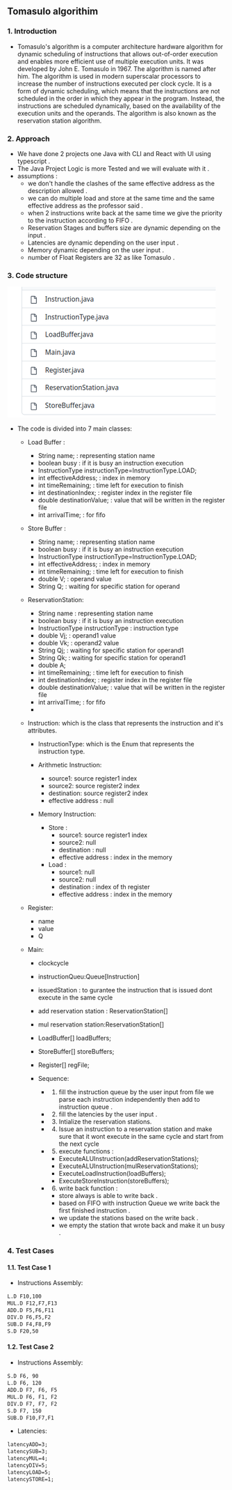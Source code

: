 ## Tomasulo algorithim 

### 1. Introduction
- Tomasulo's algorithm is a computer architecture hardware algorithm for dynamic scheduling of instructions that allows out-of-order execution and enables more efficient use of multiple execution units. It was developed by John E. Tomasulo in 1967. The algorithm is named after him. The algorithm is used in modern superscalar processors to increase the number of instructions executed per clock cycle. It is a form of dynamic scheduling, which means that the instructions are not scheduled in the order in which they appear in the program. Instead, the instructions are scheduled dynamically, based on the availability of the execution units and the operands. The algorithm is also known as the reservation station algorithm.

### 2. Approach
- We have done 2 projects one Java with CLI  and React with UI using typescript .
- The Java Project Logic is more Tested and we will evaluate with it .
- assumptions :
  - we don't handle the clashes of the same effective address as the description allowed .
  - we can do multiple load and store at the same time and the same effective address as the professor said .
  - when 2 instructions write back at the same time we give the priority to the instruction according to FIFO .
  - Reservation Stages and buffers size are dynamic depending on the input .
  - Latencies are dynamic depending on the user input .
  - Memory dynamic depending on the user input .
  - number of Float Registers are 32 as like Tomasulo .

### 3. Code structure

<img src='./screenshots/CodeStructure.png'/>


- The code is divided into 7 main classes:
  - Load Buffer :
  
  	- String name; :  representing station name
  	- boolean busy : if it is busy an instruction execution
  	- InstructionType instructionType=InstructionType.LOAD;
  	- int effectiveAddress; : index in memory
  	- int timeRemaining; : time left for execution to finish
    - int destinationIndex; : register index in the register file
    - double destinationValue; : value that will be written in the register file
    - int arrivalTime; : for fifo 

  - Store Buffer :
  	- String name; :  representing station name
  	- boolean busy : if it is busy an instruction execution
  	- InstructionType instructionType=InstructionType.LOAD;
  	- int effectiveAddress; : index in memory
  	- int timeRemaining; : time left for execution to finish
  	- double V; : operand value
    - String Q; :  waiting for specific station for operand
   
  
  - ReservationStation:
    - String name : representing station name
  	- boolean busy : if it is busy an instruction execution
  	- InstructionType instructionType : instruction type
  	- double Vj; : operand1 value
  	- double Vk; : operand2 value
  	- String Qj; : waiting for specific station for operand1
  	- String Qk; : waiting for specific station for operand1
  	- double A;
  	- int timeRemaining; : time left for execution to finish
    - int destinationIndex; : register index in the register file
    - double destinationValue; : value that will be written in the register file
    - int arrivalTime; : for fifo 
    -   
  - Instruction: which is the class that represents the instruction and it's attributes.
    - InstructionType: which is the Enum that represents the instruction type.
    -  Arithmetic Instruction:
       -  source1: source register1 index
       -  source2: source register2 index
       -  destination: source register2 index
       -  effective address : null



    -  Memory Instruction:
       - Store :
         - source1: source register1 index
         -  source2: null
         -  destination : null
         -  effective address : index in the memory
       - Load :  
            - source1: null
            -  source2: null
            -  destination : index of th register
            -  effective address : index in the memory

  - Register: 
    - name
	- value
	- Q 
  
  - Main: 
    - clockcycle 
    - instructionQueu:Queue[Instruction]
    - issuedStation : to gurantee the instruction that is issued dont execute in the same cycle
    - add reservation station : ReservationStation[]
    - mul reservation station:ReservationStation[]
  	- LoadBuffer[] loadBuffers;
	- StoreBuffer[] storeBuffers; 
	- Register[] regFile;

    - Sequence:
      - 1. fill the instruction queue by the user input from file we parse each instruction independently then add to instruction queue .
      - 2.  fill the latencies by the user input .      

      -  3.  Intialize the reservation stations.
      -  4. Issue an instruction to a reservation station and make sure that it wont execute in the same cycle and start from the next cycle
      - 5. execute functions :
        - ExecuteALUInstruction(addReservationStations);
  		- ExecuteALUInstruction(mulReservationStations);
  		- ExecuteLoadInstruction(loadBuffers);
  		- ExecuteStoreInstruction(storeBuffers);
      - 6. write back function :
        - store always is able to write back .
        - based on FIFO with instruction Queue we write back the first finished instruction .
        -  we update the stations based on the write back .
        -  we empty the station that wrote back and make it un busy .


### 4. Test Cases

#### 1.1. Test Case 1
- Instructions Assembly:

```
L.D F10,100
MUL.D F12,F7,F13
ADD.D F5,F6,F11
DIV.D F6,F5,F2
SUB.D F4,F8,F9
S.D F20,50
```




#### 1.2. Test Case 2

- Instructions Assembly:

```
S.D F6, 90
L.D F6, 120
ADD.D F7, F6, F5
MUL.D F6, F1, F2
DIV.D F7, F7, F2
S.D F7, 150
SUB.D F10,F7,F1
```

- Latencies:
```
latencyADD=3;
latencySUB=3;
latencyMUL=4;
latencyDIV=5;
latencyLOAD=5;
latencySTORE=1;
```


